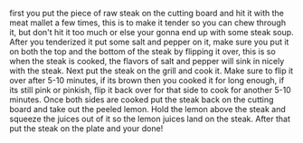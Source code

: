first you put the piece of raw steak on the cutting board and hit it with the meat mallet a few times, this is to make it tender so you can chew through it, but don't hit it too much or else your gonna end up with some steak soup. After you tenderized it put some salt and pepper on it, make sure you put it on both the top and the bottom of the steak by flipping it over, this is so when the steak is cooked, the flavors of salt and pepper will sink in nicely with the steak. Next put the steak on the grill and cook it. Make sure to flip it over after 5-10 minutes, if its brown then you cooked it for long enough, if its still pink or pinkish, flip it back over for that side to cook for another 5-10 minutes. Once both sides are cooked put the steak back on the cutting board and take out the peeled lemon. Hold the lemon above the steak and squeeze the juices out of it so the lemon juices land on the steak. After that put the steak on the plate and your done!